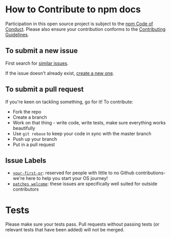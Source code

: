 # How to Contribute to npm docs

Participation in this open source project is subject to the [npm Code of Conduct](http://www.npmjs.com/policies/conduct).
Please also ensure your contribution conforms to the [Contributing Guidelines](https://github.com/npm/npm/wiki/Contributing-Guidelines).

## To submit a new issue

First search for [similar issues](https://github.com/npm/docs/search?q=Similar%20issues&type=Issues).

If the issue doesn't already exist, [create a new one](https://github.com/npm/docs/issues/new).

## To submit a pull request

If you're keen on tackling something, go for it! To contribute:

* Fork the repo
* Create a branch
* Work on that thing - write code, write tests, make sure everything works beautifully
* Use `git rebase` to keep your code in sync with the master branch
* Push up your branch
* Put in a pull request

## Issue Labels

- [`your-first-pr`][1]: reserved for people with little to no Github contributions- we're here to help you start your OS journey!
- [`patches welcome`][2]: these issues are specifically well suited for outside contributors

# Tests

Please make sure your tests pass. Pull requests without passing tests (or relevant tests that have been added) will not be merged.

[1]: https://github.com/npm/docs/labels/your-first-pr
[2]: https://github.com/npm/docs/labels/patches%20welcome
